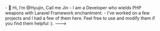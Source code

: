 <introduction>
- 👋 Hi, I’m @Hyujin, Call me Jin
- I am a Developer who wields PHP weapons with Laravel Framework enchantment.
- I've worked on a few projects and I had a few of them here. Feel free to use and modify them if you find them helpful :).
</end>
--->
